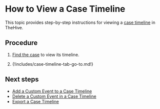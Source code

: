 # How to View a Case Timeline

<!-- md:license Gold --> <!-- md:license Platinum -->

This topic provides step-by-step instructions for viewing a [case timeline](about-case-timelines.md) in TheHive.

<h2>Procedure</h2>

1. [Find the case](../../search-for-cases/find-a-case.md) to view its timeline.

2. {!includes/case-timeline-tab-go-to.md!}

<h2>Next steps</h2>

* [Add a Custom Event to a Case Timeline](add-custom-event-timeline.md)
* [Delete a Custom Event in a Case Timeline](delete-custom-event-timeline.md)
* [Export a Case Timeline](export-case-timeline.md)
